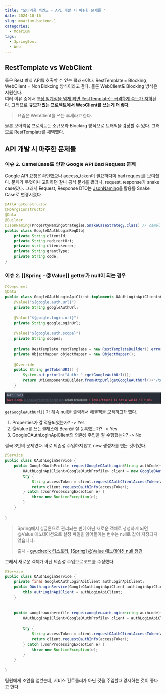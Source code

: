 ```yaml
---
title: "모아리움 백엔드 - API 개발 시 마주한 문제들 "
date: 2024-10-16
slug: moarium-backend-1
categories:
  - Moarium
tags:
  - SpringBoot
  - Web
---
```


## RestTemplate vs WebClient

둘은 Rest 방식 API를 호출할 수 있는 클래스이다.
RestTemplate = Blocking, WebClient = Non Blokcing 방식이라고 한다. 물론 WebClient도 Blocking 방식은 지원한다.  
여러 이유 중에서 [특정 임계점을 넘게 되면 RestTemplate는 급격하게 속도가 저하](https://dzone.com/articles/raw-performance-numbers-spring-boot-2-webflux-vs-s)된다. 그러므로 **규모가 있는 프로젝트에서 WebClient를 쓰는게 더 좋다**.

> 요즘은 WebClient를 쓰는 추세라고 한다.

물론 모아리움 프로젝트는 소규모라 Blocking 방식으로 트래픽을 감당할 수 있다. 그러므로 RestTemplate를 채택했다.

## API 개발 시 마주한 문제들

### 이슈 2. CamelCase로 인한 Google API Bad Request 문제

Google API 요청은 확인했으나 access_token이 필요하다며 bad request를 보여줬다. 문제가 무엇이나 고민하던 찰나 공식 문서를 봤더니, request, response가 snake case였다. 그래서 Request, Response DTO는 [JsonNaming](https://d-life93.tistory.com/411)을 활용를 Snake Case로 변경시켰다.

```java
@AllArgsConstructor
@NoArgsConstructor
@Data
@Builder
@JsonNaming(PropertyNamingStrategies.SnakeCaseStrategy.class) // camel case -> snake case
public class GoogleOAuthLoginReqDto{
    private String clientId;
    private String redirectUri;
    private String clientSecret;
    private String grantType;
    private String code;
}
```

### 이슈 2. [[Spring - @Value]] getter가 null이 되는 경우

```java
@Component
@Data
public class GoogleOAuthLoginApiClient implements OAuthLoginApiClient<GoogleOAuthProfile>{
    @Value("${google.auth.url}")
    private String googleAuthUrl;

    @Value("${google.login.url}")
    private String googleLoginUrl;

    @Value("${google.auth.scope}")
    private String scopes;

    private RestTemplate restTemplate = new RestTemplateBuilder().errorHandler(new RestTemplateResponseErrorHandler()).build();
    private ObjectMapper objectMapper = new ObjectMapper();

    @Override
    public String getTokenURI() {
        System.out.println("Auth: " +getGoogleAuthUrl());
        return UriComponentsBuilder.fromHttpUrl(getGoogleAuthUrl()+"/token").toUriString();
    }
```

![에러 메세지](image.png)

`getGoogleAuthUrl()` 가 계속 null을 출력해서 해결책을 모색하고자 했다.

1. Properties가 잘 적용되었는가? -> Yes
2. @Value를 쓰는 클래스에 Bean을 잘 등록했는가? -> Yes
3. GoogleOAuthLoginApiClient의 의존성 주입을 잘 수행했는가? -> No

결국 3번의 문제였다. 바로 의존성 주입하지 않고 new 생성자를 만든 것이었다.

```java
@Service
public class OAuthLoginService {
    public GoogleOAuthProfile requestGoogleOAuthLogin(String authCode){
        OAuthLoginApiClient<GoogleOAuthProfile> client = new GoogleOAuthLoginApiClient();
        try {
            String accessToken = client.requestOAuthClientAccessToken(authCode);
            return client.requestOauthInfo(accessToken);
        } catch (JsonProcessingException e) {
            throw new RuntimeException(e);
        }
    }

}
```

> Spring에서 싱글톤으로 관리되는 빈이 아닌 새로운 객체로 생성하게 되면 @Value 애노테이션으로 설정 파일을 읽어들이는 변수는 null로 값이 저장되지 않습니다.
>
> 출처 - [gyucheolk 티스토리, [Spring] @Value 애노테이션 null 점검](https://gyucheolk.tistory.com/88)

그래서 새로운 객체가 아닌 의존성 주입으로 코드를 수정했다.

```java
@Service
public class OAuthLoginService {
    private final GoogleOAuthLoginApiClient authLoginApiClient;
    public OAuthLoginService(GoogleOAuthLoginApiClient authLoginApiClient) {
        this.authLoginApiClient = authLoginApiClient;
    }


    public GoogleOAuthProfile requestGoogleOAuthLogin(String authCode){
        OAuthLoginApiClient<GoogleOAuthProfile> client = authLoginApiClient;

        try {
            String accessToken = client.requestOAuthClientAccessToken(authCode);
            return client.requestOauthInfo(accessToken);
        } catch (JsonProcessingException e) {
            throw new RuntimeException(e);
        }
    }

}
```

팀원에게 조언을 얻었는데, 서비스 컨트롤러가 아닌 것을 주입할때 명시하는 것이 좋다고 한다.
